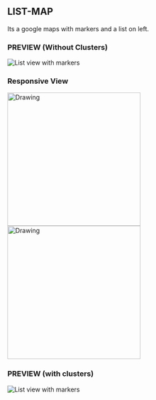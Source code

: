 ## LIST-MAP

Its a google maps with markers and a list on left.

### PREVIEW (Without Clusters)

![List view with markers](/../master/screenshots/30-disable%20clusters.png?raw=true "List view with markers")

### Responsive View
<img src="/../master/screenshots/31-responsive.png" alt="Drawing" width='300px'/>
<img src="/../master/screenshots/32-responsive2.png" alt="Drawing" width='300px'/>

### PREVIEW (with clusters)

![List view with markers](/../master/screenshots/33-clusterview.png?raw=true "List view with Clusters")